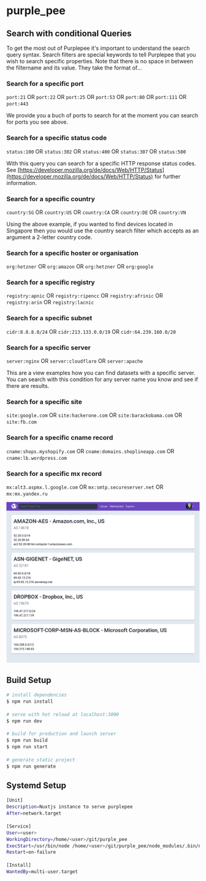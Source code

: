 # purple_pee


## Search with conditional Queries

To get the most out of Purplepee it's important to understand the search query syntax. Search filters are special keywords to tell Purplepee that you wish to search specific properties. Note that there is no space in between the filtername and its value. They take the format of...


### Search for a specific port

`port:21` OR `port:22` OR `port:25` OR `port:53` OR `port:80` OR `port:111` OR `port:443`

We provide you a buch of ports to search for at the moment you can search for ports you see above.


### Search for a specific status code

`status:100` OR `status:302` OR `status:400` OR `status:307` OR `status:500`

With this query you can search for a specific HTTP response status codes. See [https://developer.mozilla.org/de/docs/Web/HTTP/Status](https://developer.mozilla.org/de/docs/Web/HTTP/Status) for further information.


### Search for a specific country

`country:SG` OR `country:US` OR `country:CA` OR `country:DE` OR `country:VN`

Using the above example, if you wanted to find devices located in Singapore then you would use the country search filter which accepts as an argument a 2-letter country code.


### Search for a specific hoster or organisation

`org:hetzner` OR `org:amazon` OR `org:hetzner` OR `org:google`


### Search for a specific registry

`registry:apnic` OR `registry:ripencc` OR `registry:afrinic` OR `registry:arin` OR `registry:lacnic`


### Search for a specific subnet

`cidr:8.8.8.0/24` OR `cidr:213.133.0.0/19` OR `cidr:64.239.160.0/20`


### Search for a specific server

`server:nginx` OR `server:cloudflare` OR `server:apache`

This are a view examples how you can find datasets with a specific server. You can search with this condition for any server name you know and see if there are results.


### Search for a specific site

`site:google.com` OR `site:hackerone.com` OR `site:barackobama.com` OR `site:fb.com`


### Search for a specific cname record

`cname:shops.myshopify.com` OR `cname:domains.shoplineapp.com` OR `cname:lb.wordpress.com`


### Search for a specific mx record

`mx:alt3.aspmx.l.google.com` OR `mx:smtp.secureserver.net` OR `mx:mx.yandex.ru`


![First draft of Purple Pee's UI](/assets/img/purple_pee_screenshot_first_draft.png?raw=true)


## Build Setup

```bash
# install dependencies
$ npm run install

# serve with hot reload at localhost:3000
$ npm run dev

# build for production and launch server
$ npm run build
$ npm run start

# generate static project
$ npm run generate
```


## Systemd Setup

```bash
[Unit]
Description=Nuxtjs instance to serve purplepee
After=network.target

[Service]
User=<user>
WorkingDirectory=/home/<user>/git/purple_pee
ExecStart=/usr/bin/node /home/<user>/git/purple_pee/node_modules/.bin/nuxt start --port 3000
Restart=on-failure

[Install]
WantedBy=multi-user.target
```
